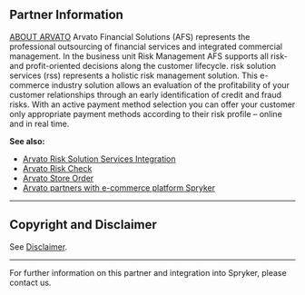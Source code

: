 ## Partner Information

[ABOUT ARVATO](https://finance.arvato.com//de.html) 
 Arvato Financial Solutions (AFS) represents the professional outsourcing of financial services and integrated commercial management. In the business unit Risk Management AFS supports all risk- and profit-oriented decisions along the customer lifecycle. risk solution services (rss) represents a holistic risk management solution. This e-commerce industry solution allows an evaluation of the profitability of your customer relationships through an early identification of credit and fraud risks. With an active payment method selection you can offer your customer only appropriate payment methods according to their risk profile – online and in real time. 

<b>See also:</b>

* [Arvato Risk Solution Services Integration](https://documentation.spryker.com/v4/docs/v2_0/arvato-2-0.htm)
* [Arvato Risk Check](https://documentation.spryker.com/v4/docs/v2_0/arvato-risk-check-2-0.htm)
* [Arvato Store Order](https://documentation.spryker.com/v4/docs/v2_0/arvato-store-order-2-0.htm)
* [Arvato partners with e-commerce platform Spryker](https://www.arvato.com/en/about/press/2017/arvato-partners-with-e-commerce-platform-spryker.html)

---

## Copyright and Disclaimer

See [Disclaimer](https://github.com/spryker/spryker-documentation).

---
For further information on this partner and integration into Spryker, please contact us.

<div class="hubspot-forms hubspot-forms--docs">
<div class="hubspot-form" id="hubspot-partners-1">
            <div class="script-embed" data-code="
                                            hbspt.forms.create({
				                                portalId: '2770802',
				                                formId: '163e11fb-e833-4638-86ae-a2ca4b929a41',
              	                                onFormReady: function() {
              		                                const hbsptInit = new CustomEvent('hbsptInit', {bubbles: true});
              		                                document.querySelector('#hubspot-partners-1').dispatchEvent(hbsptInit);
              	                                }
				                            });
            "></div>
</div>
</div>

